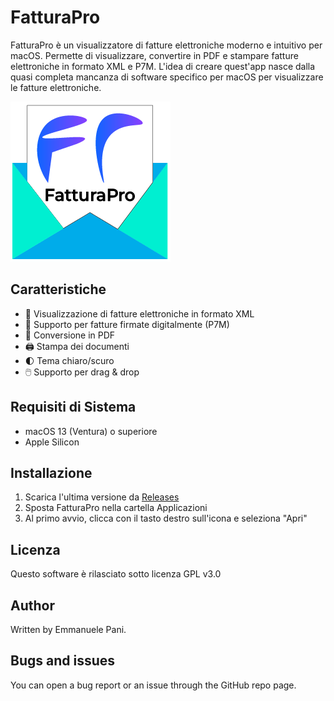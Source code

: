 # FatturaPro

FatturaPro è un visualizzatore di fatture elettroniche moderno e intuitivo per macOS. Permette di visualizzare, convertire in PDF e stampare fatture elettroniche in formato XML e P7M. L'idea di creare quest'app nasce dalla quasi completa mancanza di software specifico per macOS per visualizzare le fatture elettroniche.

![Screenshot dell'applicazione](assets/icon_256x256.png)

## Caratteristiche

- 📄 Visualizzazione di fatture elettroniche in formato XML
- 🔐 Supporto per fatture firmate digitalmente (P7M)
- 💾 Conversione in PDF
- 🖨️ Stampa dei documenti
- 🌓 Tema chiaro/scuro
- 🖱️ Supporto per drag & drop

## Requisiti di Sistema

- macOS 13 (Ventura) o superiore
- Apple Silicon

## Installazione

1. Scarica l'ultima versione da [Releases](https://github.com/emmanueleP/fatturapro/releases)
2. Sposta FatturaPro nella cartella Applicazioni
3. Al primo avvio, clicca con il tasto destro sull'icona e seleziona "Apri"

## Licenza
Questo software è rilasciato sotto licenza GPL v3.0

## Author
Written by Emmanuele Pani.

## Bugs and issues
You can open a bug report or an issue through the GitHub repo page.

